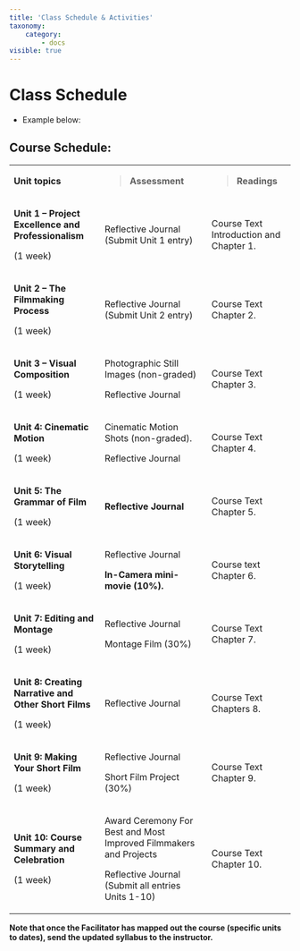 ```yaml
---
title: 'Class Schedule & Activities'
taxonomy:
    category:
        - docs
visible: true
---
```

# Class Schedule

  - Example below:

## **Course Schedule:**

<table>
<tbody>
<tr class="odd">
<td><strong>Unit topics</strong></td>
<td><blockquote>
<p><strong>Assessment</strong></p>
</blockquote></td>
<td><blockquote>
<p><strong>Readings</strong></p>
</blockquote></td>
</tr>
<tr class="even">
<td><p><strong>Unit 1 – Project Excellence and Professionalism</strong></p>
<p>(1 week)</p></td>
<td>Reflective Journal (Submit Unit 1 entry)</td>
<td>Course Text Introduction and Chapter 1.</td>
</tr>
<tr class="odd">
<td><p><strong>Unit 2 – The Filmmaking Process</strong></p>
<p>(1 week)</p></td>
<td>Reflective Journal (Submit Unit 2 entry)</td>
<td>Course Text Chapter 2.</td>
</tr>
<tr class="even">
<td><p><strong>Unit 3 – Visual Composition</strong></p>
<p>(1 week)</p></td>
<td><p>Photographic Still Images (non-graded)</p>
<p>Reflective Journal</p></td>
<td>Course Text Chapter 3.</td>
</tr>
<tr class="odd">
<td><p><strong>Unit 4: Cinematic Motion</strong></p>
<p>(1 week)</p></td>
<td><p>Cinematic Motion Shots (non-graded).</p>
<p>Reflective Journal</p></td>
<td>Course Text Chapter 4.</td>
</tr>
<tr class="even">
<td><p><strong>Unit 5: The Grammar of Film</strong></p>
<p>(1 week)</p></td>
<td><strong>Reflective Journal</strong></td>
<td>Course Text Chapter 5.</td>
</tr>
<tr class="odd">
<td><p><strong>Unit 6: Visual Storytelling</strong></p>
<p>(1 week)</p></td>
<td><p>Reflective Journal</p>
<p><strong>In-Camera mini-movie (10%).</strong></p></td>
<td>Course text Chapter 6.</td>
</tr>
<tr class="even">
<td><p><strong>Unit 7: Editing and Montage</strong></p>
<p>(1 week)</p></td>
<td><p>Reflective Journal</p>
<p>Montage Film (30%)</p></td>
<td>Course Text Chapter 7.</td>
</tr>
<tr class="odd">
<td><p><strong>Unit 8: Creating Narrative and Other Short Films</strong></p>
<p>(1 week)</p></td>
<td>Reflective Journal</td>
<td>Course Text Chapters 8.</td>
</tr>
<tr class="even">
<td><p><strong>Unit 9: Making Your Short Film</strong></p>
<p>(1 week)</p></td>
<td><p>Reflective Journal</p>
<p>Short Film Project (30%)</p></td>
<td>Course Text Chapter 9.</td>
</tr>
<tr class="odd">
<td><p><strong>Unit 10: Course Summary and Celebration</strong></p>
<p>(1 week)</p></td>
<td><p>Award Ceremony For Best and Most Improved Filmmakers and Projects</p>
<p>Reflective Journal (Submit all entries Units 1-10)</p></td>
<td>Course Text Chapter 10.</td>
</tr>
</tbody>
</table>

**Note that once the Facilitator has mapped out the course (specific units to dates), send the updated syllabus to the instructor.**
